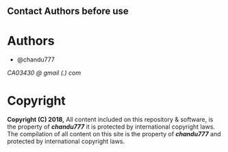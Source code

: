 ## Contact Authors before use

# Authors
- @chandu777

*CA03430 @ gmail (.) com*

# Copyright
**Copyright (C) 2018,**
All content included on this repository & software, is the property of **_chandu777_**
it is protected by international copyright laws.
The compilation of all content on this site is the property of **_chandu777_** and protected by international copyright laws.
